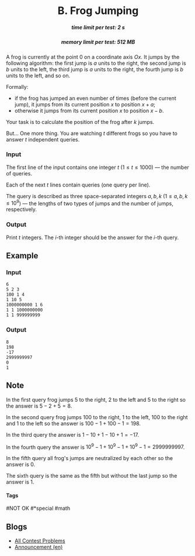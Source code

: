 <h1 style='text-align: center;'> B. Frog Jumping</h1>

<h5 style='text-align: center;'>time limit per test: 2 s</h5>
<h5 style='text-align: center;'>memory limit per test: 512 MB</h5>

A frog is currently at the point $0$ on a coordinate axis $Ox$. It jumps by the following algorithm: the first jump is $a$ units to the right, the second jump is $b$ units to the left, the third jump is $a$ units to the right, the fourth jump is $b$ units to the left, and so on.

Formally: 

* if the frog has jumped an even number of times (before the current jump), it jumps from its current position $x$ to position $x+a$;
* otherwise it jumps from its current position $x$ to position $x-b$.

Your task is to calculate the position of the frog after $k$ jumps.

But... One more thing. You are watching $t$ different frogs so you have to answer $t$ independent queries.

### Input

The first line of the input contains one integer $t$ ($1 \le t \le 1000$) — the number of queries.

Each of the next $t$ lines contain queries (one query per line).

The query is described as three space-separated integers $a, b, k$ ($1 \le a, b, k \le 10^9$) — the lengths of two types of jumps and the number of jumps, respectively.

### Output

Print $t$ integers. The $i$-th integer should be the answer for the $i$-th query.

## Example

### Input


```text
6
5 2 3
100 1 4
1 10 5
1000000000 1 6
1 1 1000000000
1 1 999999999
```
### Output


```text
8
198
-17
2999999997
0
1
```
## Note

In the first query frog jumps $5$ to the right, $2$ to the left and $5$ to the right so the answer is $5 - 2 + 5 = 8$.

In the second query frog jumps $100$ to the right, $1$ to the left, $100$ to the right and $1$ to the left so the answer is $100 - 1 + 100 - 1 = 198$.

In the third query the answer is $1 - 10 + 1 - 10 + 1 = -17$.

In the fourth query the answer is $10^9 - 1 + 10^9 - 1 + 10^9 - 1 = 2999999997$.

In the fifth query all frog's jumps are neutralized by each other so the answer is $0$.

The sixth query is the same as the fifth but without the last jump so the answer is $1$.



#### Tags 

#NOT OK #*special #math 

## Blogs
- [All Contest Problems](../Kotlin_Heroes:_Practice_7.md)
- [Announcement (en)](../blogs/Announcement_(en).md)
